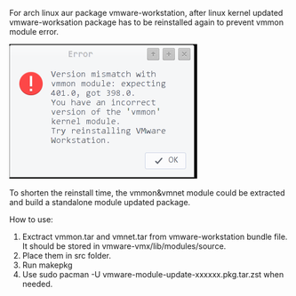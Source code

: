 For arch linux aur package vmware-workstation, after linux kernel updated vmware-worksation package has to be reinstalled  again to prevent vmmon module error.

![image](https://github.com/hk3f/vmware-host-modules-arch/blob/main/doc/693958-20201229130600272-1614611427.png)

To shorten the reinstall time, the vmmon&vmnet module could be extracted and build a standalone module updated package.

How to use:
1) Exctract vmmon.tar and vmnet.tar from vmware-workstation bundle file. It should be stored in vmware-vmx/lib/modules/source.
2) Place them in src folder.
3) Run makepkg
4) Use sudo pacman -U vmware-module-update-xxxxxx.pkg.tar.zst when needed.

